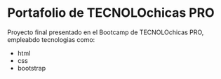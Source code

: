 # Portafolio de TECNOLOchicas PRO 
Proyecto final presentado en el Bootcamp de TECNOLOchicas PRO, empleabdo tecnologias como:
- html
- css
- bootstrap

